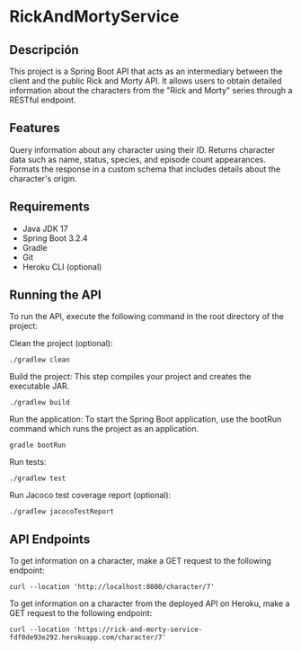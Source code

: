 # RickAndMortyService

## Descripción
This project is a Spring Boot API that acts as an intermediary between the client and the public Rick and Morty API. It allows users to obtain detailed information about the characters from the "Rick and Morty" series through a RESTful endpoint.

## Features
Query information about any character using their ID.
Returns character data such as name, status, species, and episode count appearances.
Formats the response in a custom schema that includes details about the character's origin.
## Requirements
* Java JDK 17
* Spring Boot 3.2.4
* Gradle
* Git
* Heroku CLI (optional)

## Running the API
To run the API, execute the following command in the root directory of the project:

Clean the project (optional):
```
./gradlew clean
```

Build the project: This step compiles your project and creates the executable JAR.
```
./gradlew build
```
Run the application: To start the Spring Boot application, use the bootRun command which runs the project as an application.
```
gradle bootRun
```

Run tests:
```
./gradlew test
```

Run Jacoco test coverage report (optional):
```
./gradlew jacocoTestReport
```

## API Endpoints
To get information on a character, make a GET request to the following endpoint:
```
curl --location 'http://localhost:8080/character/7'
```

To get information on a character from the deployed API on Heroku, make a GET request to the following endpoint:
``` 
curl --location 'https://rick-and-morty-service-fdf0de93e292.herokuapp.com/character/7'
```
